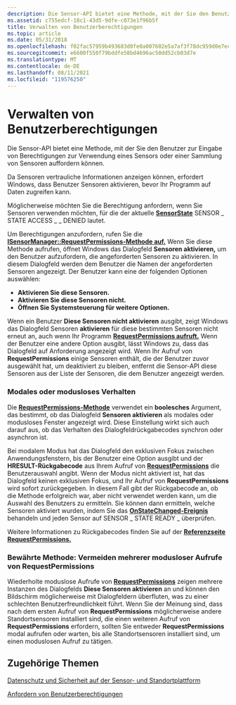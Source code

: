 ```yaml
---
description: Die Sensor-API bietet eine Methode, mit der Sie den Benutzer zur Eingabe von Berechtigungen zur Verwendung eines Sensors oder einer Sammlung von Sensoren auffordern können.
ms.assetid: c755edcf-18c1-43d5-9dfe-c073e1f96b5f
title: Verwalten von Benutzerberechtigungen
ms.topic: article
ms.date: 05/31/2018
ms.openlocfilehash: f02fac57959b493683d0fe0a007602e5a7af3f78dc959d0e7eca2811595c23dc
ms.sourcegitcommit: e6600f550f79bddfe58bd4696ac50dd52cb03d7e
ms.translationtype: MT
ms.contentlocale: de-DE
ms.lasthandoff: 08/11/2021
ms.locfileid: "119576250"
---
```

# <a name="managing-user-permissions"></a>Verwalten von Benutzerberechtigungen

Die Sensor-API bietet eine Methode, mit der Sie den Benutzer zur Eingabe von Berechtigungen zur Verwendung eines Sensors oder einer Sammlung von Sensoren auffordern können.

Da Sensoren vertrauliche Informationen anzeigen können, erfordert Windows, dass Benutzer Sensoren aktivieren, bevor Ihr Programm auf Daten zugreifen kann.

Möglicherweise möchten Sie die Berechtigung anfordern, wenn Sie Sensoren verwenden möchten, für die der aktuelle [**SensorState**](/windows/win32/api/sensorsapi/ne-sensorsapi-sensorstate) SENSOR \_ STATE ACCESS \_ \_ DENIED lautet.

Um Berechtigungen anzufordern, rufen Sie die [**ISensorManager::RequestPermissions-Methode auf.**](/windows/win32/api/sensorsapi/nf-sensorsapi-isensormanager-requestpermissions) Wenn Sie diese Methode aufrufen, öffnet Windows das Dialogfeld **Sensoren aktivieren,** um den Benutzer aufzufordern, die angeforderten Sensoren zu aktivieren. In diesem Dialogfeld werden dem Benutzer die Namen der angeforderten Sensoren angezeigt. Der Benutzer kann eine der folgenden Optionen auswählen:

-   **Aktivieren Sie diese Sensoren.**
-   **Aktivieren Sie diese Sensoren nicht.**
-   **Öffnen Sie Systemsteuerung für weitere Optionen.**

Wenn ein Benutzer **Diese Sensoren nicht aktivieren** ausgibt, zeigt Windows das Dialogfeld Sensoren **aktivieren** für diese bestimmten Sensoren nicht erneut an, auch wenn Ihr Programm [**RequestPermissions aufruft.**](/windows/win32/api/sensorsapi/nf-sensorsapi-isensormanager-requestpermissions) Wenn der Benutzer eine andere Option ausgibt, lässt Windows zu, dass das Dialogfeld auf Anforderung angezeigt wird. Wenn Ihr Aufruf von **RequestPermissions** einige Sensoren enthält, die der Benutzer zuvor ausgewählt hat, um deaktiviert zu bleiben, entfernt die Sensor-API diese Sensoren aus der Liste der Sensoren, die dem Benutzer angezeigt werden.

### <a name="modal-or-modeless-behavior"></a>Modales oder modusloses Verhalten

Die [**RequestPermissions-Methode**](/windows/win32/api/sensorsapi/nf-sensorsapi-isensormanager-requestpermissions) verwendet ein **boolesches** Argument, das bestimmt, ob das Dialogfeld **Sensoren aktivieren** als modales oder modusloses Fenster angezeigt wird. Diese Einstellung wirkt sich auch darauf aus, ob das Verhalten des Dialogfeldrückgabecodes synchron oder asynchron ist.

Bei modalem Modus hat das Dialogfeld den exklusiven Fokus zwischen Anwendungsfenstern, bis der Benutzer eine Option ausgibt und der **HRESULT-Rückgabecode** aus Ihrem Aufruf von [**RequestPermissions**](/windows/win32/api/sensorsapi/nf-sensorsapi-isensormanager-requestpermissions) die Benutzerauswahl angibt. Wenn der Modus nicht aktiviert ist, hat das Dialogfeld keinen exklusiven Fokus, und Ihr Aufruf von **RequestPermissions** wird sofort zurückgegeben. In diesem Fall gibt der Rückgabecode an, ob die Methode erfolgreich war, aber nicht verwendet werden kann, um die Auswahl des Benutzers zu ermitteln. Sie können dann ermitteln, welche Sensoren aktiviert wurden, indem Sie das [**OnStateChanged-Ereignis**](/windows/win32/api/sensorsapi/nf-sensorsapi-isensorevents-onstatechanged) behandeln und jeden Sensor auf SENSOR \_ STATE READY \_ überprüfen.

Weitere Informationen zu Rückgabecodes finden Sie auf der [**Referenzseite RequestPermissions.**](/windows/win32/api/sensorsapi/nf-sensorsapi-isensormanager-requestpermissions)

### <a name="best-practice-avoid-multiple-modeless-calls-to-requestpermissions"></a>Bewährte Methode: Vermeiden mehrerer modusloser Aufrufe von RequestPermissions

Wiederholte moduslose Aufrufe von [**RequestPermissions**](/windows/win32/api/sensorsapi/nf-sensorsapi-isensormanager-requestpermissions) zeigen mehrere Instanzen des Dialogfelds **Diese Sensoren aktivieren** an und können den Bildschirm möglicherweise mit Dialogfeldern überfluten, was zu einer schlechten Benutzerfreundlichkeit führt. Wenn Sie der Meinung sind, dass nach dem ersten Aufruf von **RequestPermissions** möglicherweise andere Standortsensoren installiert sind, die einen weiteren Aufruf von **RequestPermissions** erfordern, sollten Sie entweder **RequestPermissions** modal aufrufen oder warten, bis alle Standortsensoren installiert sind, um einen moduslosen Aufruf zu tätigen.

## <a name="related-topics"></a>Zugehörige Themen

<dl> <dt>

[Datenschutz und Sicherheit auf der Sensor- und Standortplattform](privacy-and-security-in-the-sensor-and-location-platform.md)
</dt> <dt>

[Anfordern von Benutzerberechtigungen](requesting-user-permissions.md)
</dt> </dl>

 

 
